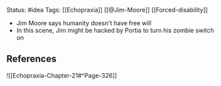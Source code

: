 Status: #idea
Tags: [[Echopraxia]] [[@Jim-Moore]] [[Forced-disability]]

* Jim Moore says humanity doesn't have free will
* In this scene, Jim might be hacked by Portia to turn his zombie switch on

## References

![[Echopraxia-Chapter-21#^Page-326]]